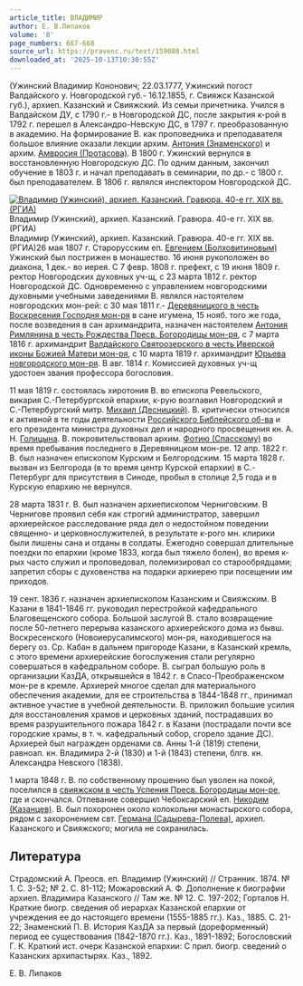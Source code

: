 ```yaml
---
article_title: ВЛАДИМИР
author: Е. В.Липаков
volume: '8'
page_numbers: 667-668
source_url: https://pravenc.ru/text/159080.html
downloaded_at: '2025-10-13T10:30:55Z'
---
```


(Ужинский Владимир Кононович; 22.03.1777, Ужинский погост Валдайского у. Новгородской губ.- 16.12.1855, г. Свияжск Казанской губ.), архиеп. Казанский и Свияжский. Из семьи причетника. Учился в Валдайском ДУ, с 1790 г.- в Новгородской ДС, после закрытия к-рой в 1792 г. перешел в Александро-Невскую ДС, в 1797 г. преобразованную в академию. На формирование В. как проповедника и преподавателя большое влияние оказали лекции архим. [Антония (Знаменского)](<https://pravenc.ru/text/Антония (Знаменского).html>) и архим. [Амвросия (Протасова)](https://pravenc.ru/text/АМВРОСИЙ.html). В 1800 г. Ужинский вернулся в восстановленную Новгородскую ДС. По одним данным, закончил обучение в 1803 г. и начал преподавать в семинарии, по др.- с 1800 г. был преподавателем. В 1806 г. являлся инспектором Новгородской ДС.

[![Владимир (Ужинский), архиеп. Казанский. Гравюра. 40-е гг. XIX вв. (РГИА)](https://pravenc.ru/data/986/463/1234/i200.jpg "Кликните для увеличения картинки")](https://pravenc.ru/data/986/463/1234/i400.jpg)Владимир (Ужинский), архиеп. Казанский. Гравюра. 40-е гг. XIX вв. (РГИА)  
Владимир (Ужинский), архиеп. Казанский. Гравюра. 40-е гг. XIX вв. (РГИА)26 мая 1807 г. Старорусским еп. [Евгением (Болховитиновым)](<https://pravenc.ru/text/Евгением (Болховитиновым).html>) Ужинский был пострижен в монашество. 16 июня рукоположен во диакона, 1 дек.- во иерея. С 7 февр. 1808 г. префект, с 19 июня 1809 г. ректор Новгородских духовных уч-щ, с 23 марта 1812 г. ректор Новгородской ДС. Одновременно с управлением новгородскими духовными учебными заведениями В. являлся настоятелем новгородских мон-рей: с 30 мая 1811 г.- [Деревяницкого в честь Воскресения Господня мон-ря](<https://pravenc.ru/text/Деревяницкого в честь Воскресения Господня мон-ря.html>) в сане игумена, 15 нояб. того же года, после возведения в сан архимандрита, назначен настоятелем [Антония Римлянина в честь Рождества Пресв. Богородицы мон-ря](<https://pravenc.ru/text/Антония Римлянина в честь Рождества Пресв  Богородицы мон-ря.html>), с 7 марта 1816 г. архимандрит [Валдайского Святоозерского в честь Иверской иконы Божией Матери мон-ря](<https://pravenc.ru/text/Валдайского Святоозерского в честь Иверской иконы Божией Матери мон-ря.html>), с 10 марта 1819 г. архимандрит [Юрьева новгородского мон-ря](<https://pravenc.ru/text/Юрьева новгородского мон-ря.html>). В авг. 1814 г. Комиссией духовных уч-щ удостоен звания профессора богословия.

11 мая 1819 г. состоялась хиротония В. во епископа Ревельского, викария С.-Петербургской епархии, к-рую возглавил Новгородский и С.-Петербургский митр. [Михаил (Десницкий)](<https://pravenc.ru/text/Михаил (Десницкий).html>). В. критически относился к активной в те годы деятельности [Российского Библейского об-ва](<https://pravenc.ru/text/Российского Библейского об-ва.html>) и его президента министра духовных дел и народного просвещения кн. А. Н. [Голицына](https://pravenc.ru/text/Голицына.html). В. покровительствовал архим. [Фотию (Спасскому)](<https://pravenc.ru/text/Фотию (Спасскому).html>) во время пребывания последнего в Деревяницком мон-ре. 12 апр. 1822 г. В. был назначен епископом Курским и Белгородским. 15 марта 1828 г. вызван из Белгорода (в то время центр Курской епархии) в С.-Петербург для присутствия в Синоде, пробыл в столице 2,5 года и в Курскую епархию не вернулся.

28 марта 1831 г. В. был назначен архиепископом Черниговским. В Чернигове проявил себя как строгий администратор, завершил архиерейское расследование ряда дел о недостойном поведении священно- и церковнослужителей, в результате к-рого мн. клирики были лишены сана и отданы в солдаты. Ежегодно совершал длительные поездки по епархии (кроме 1833, когда был тяжело болен), во время к-рых часто служил и проповедовал, полемизировал со старообрядцами; запретил сборы с духовенства на подарки архиерею при посещении им приходов.

19 сент. 1836 г. назначен архиепископом Казанским и Свияжским. В Казани в 1841-1846 гг. руководил перестройкой кафедрального Благовещенского собора. Большой заслугой В. стало возвращение после 50-летнего перерыва казанского архиерейского дома из бывш. Воскресенского (Новоиерусалимского) мон-ря, находившегося на берегу оз. Ср. Кабан в дальнем пригороде Казани, в Казанский кремль, с этого времени архиерейские богослужения стали регулярно совершаться в кафедральном соборе. В. сыграл большую роль в организации КазДА, открывшейся в 1842 г. в Спасо-Преображенском мон-ре в кремле. Архиерей многое сделал для материального обеспечения академии, для ее строительства в 1844-1848 гг., принимал активное участие в учебной деятельности. В. приложил большие усилия для восстановления храмов и церковных зданий, пострадавших во время разрушительного пожара 1842 г. в Казани (пострадали почти все городские храмы, в т. ч. кафедральный собор, сгорело здание ДС). Архиерей был награжден орденами св. Анны 1-й (1819) степени, равноап. кн. Владимира 2-й (1830) и 1-й (1843) степени, блгв. кн. Александра Невского (1838).

1 марта 1848 г. В. по собственному прошению был уволен на покой, поселился в [свияжском в честь Успения Пресв. Богородицы мон-ре](<https://pravenc.ru/text/свияжском в честь Успения Пресв  Богородицы мон-ре.html>), где и скончался. Отпевание совершил Чебоксарский еп. [Никодим (Казанцев)](<https://pravenc.ru/text/Никодим (Казанцев).html>). В. был похоронен около колокольни монастырского собора, рядом с захоронением свт. [Германа (Садырева-Полева)](<https://pravenc.ru/text/ГЕРМАН (Садырев-Полев.html>), архиеп. Казанского и Свияжского; могила не сохранилась.

## Литература

Страдомский А. Преосв. еп. Владимир (Ужинский) // Странник. 1874. № 1. С. 3-52; № 2. С. 81-112; Можаровский А. Ф. Дополнение к биографии архиеп. Владимира Казанского // Там же. № 12. С. 197-202; Горталов Н. Краткие биогр. сведения об иерархах Казанской епархии от учреждения ее до настоящего времени (1555-1885 гг.). Каз., 1885. С. 21-22; Знаменский П. В. История КазДА за первый (дореформенный) период ее существования (1842-1870 гг.). Каз., 1891-1892; Богословский Г. К. Краткий ист. очерк Казанской епархии: С прил. биогр. сведений о Казанских архипастырях. Каз., 1892.

Е. В.  Липаков
